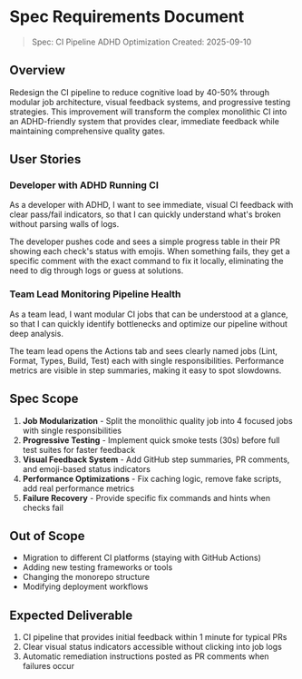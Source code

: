 # Spec Requirements Document

> Spec: CI Pipeline ADHD Optimization Created: 2025-09-10

## Overview

Redesign the CI pipeline to reduce cognitive load by 40-50% through modular job
architecture, visual feedback systems, and progressive testing strategies. This
improvement will transform the complex monolithic CI into an ADHD-friendly
system that provides clear, immediate feedback while maintaining comprehensive
quality gates.

## User Stories

### Developer with ADHD Running CI

As a developer with ADHD, I want to see immediate, visual CI feedback with clear
pass/fail indicators, so that I can quickly understand what's broken without
parsing walls of logs.

The developer pushes code and sees a simple progress table in their PR showing
each check's status with emojis. When something fails, they get a specific
comment with the exact command to fix it locally, eliminating the need to dig
through logs or guess at solutions.

### Team Lead Monitoring Pipeline Health

As a team lead, I want modular CI jobs that can be understood at a glance, so
that I can quickly identify bottlenecks and optimize our pipeline without deep
analysis.

The team lead opens the Actions tab and sees clearly named jobs (Lint, Format,
Types, Build, Test) each with single responsibilities. Performance metrics are
visible in step summaries, making it easy to spot slowdowns.

## Spec Scope

1. **Job Modularization** - Split the monolithic quality job into 4 focused jobs
   with single responsibilities
2. **Progressive Testing** - Implement quick smoke tests (30s) before full test
   suites for faster feedback
3. **Visual Feedback System** - Add GitHub step summaries, PR comments, and
   emoji-based status indicators
4. **Performance Optimizations** - Fix caching logic, remove fake scripts, add
   real performance metrics
5. **Failure Recovery** - Provide specific fix commands and hints when checks
   fail

## Out of Scope

- Migration to different CI platforms (staying with GitHub Actions)
- Adding new testing frameworks or tools
- Changing the monorepo structure
- Modifying deployment workflows

## Expected Deliverable

1. CI pipeline that provides initial feedback within 1 minute for typical PRs
2. Clear visual status indicators accessible without clicking into job logs
3. Automatic remediation instructions posted as PR comments when failures occur
